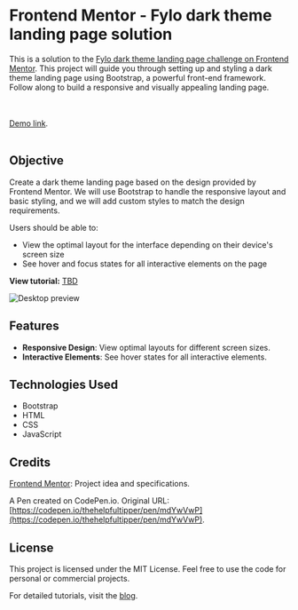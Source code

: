 # Frontend Mentor - Fylo dark theme landing page solution

This is a solution to the [Fylo dark theme landing page challenge on Frontend Mentor](https://www.frontendmentor.io/challenges/fylo-dark-theme-landing-page-5ca5f2d21e82137ec91a50fd). This project will guide you through setting up and styling a dark theme landing page using Bootstrap, a powerful front-end framework. Follow along to build a responsive and visually appealing landing page.

<br /><br />
[Demo link](https://thehelpfultipper.com/frontendmentor_fylo_page/).
<br /><br />

## Objective
Create a dark theme landing page based on the design provided by Frontend Mentor. We will use Bootstrap to handle the responsive layout and basic styling, and we will add custom styles to match the design requirements.

Users should be able to:

- View the optimal layout for the interface depending on their device's screen size
- See hover and focus states for all interactive elements on the page

**View tutorial:** [TBD]()

![Desktop preview](/public/static/desktop-preview.jpg)

## Features
- **Responsive Design**: View optimal layouts for different screen sizes.
- **Interactive Elements**: See hover states for all interactive elements.

## Technologies Used
- Bootstrap
- HTML
- CSS
- JavaScript

## Credits
[Frontend Mentor](https://www.frontendmentor.io/): Project idea and specifications.

A Pen created on CodePen.io. Original URL: [https://codepen.io/thehelpfultipper/pen/mdYwVwP](https://codepen.io/thehelpfultipper/pen/mdYwVwP).

## License
This project is licensed under the MIT License. Feel free to use the code for personal or commercial projects.

For detailed tutorials, visit the [blog](https://thehelpfultipper.com/).
